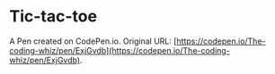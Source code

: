 # Tic-tac-toe

A Pen created on CodePen.io. Original URL: [https://codepen.io/The-coding-whiz/pen/ExjGvdb](https://codepen.io/The-coding-whiz/pen/ExjGvdb).



